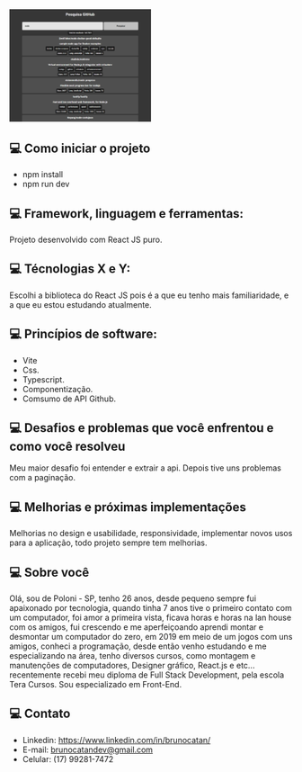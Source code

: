 <img alt="imagem do projeto" src="./.github/project.png" width="50%">

## 💻 Como iniciar o projeto

- npm install
- npm run dev

## 💻 Framework, linguagem e ferramentas:

Projeto desenvolvido com React JS puro.

## 💻 Técnologias X e Y:

Escolhi a biblioteca do React JS pois é a que eu tenho mais familiaridade, e a que eu estou estudando atualmente.

## 💻 Princípios de software:

- Vite
- Css.
- Typescript.
- Componentização.
- Comsumo de API Github.

## 💻 Desafios e problemas que você enfrentou e como você resolveu

Meu maior desafio foi entender e extrair a api.
Depois tive uns problemas com a paginação.

## 💻 Melhorias e próximas implementações

Melhorias no design e usabilidade, responsividade, implementar novos usos para a aplicação, todo projeto sempre tem melhorias.

## 💻 Sobre você

Olá, sou de Poloni - SP, tenho 26 anos, desde pequeno sempre fui apaixonado por tecnologia, quando tinha 7 anos tive o primeiro contato com um computador, foi amor a primeira vista, ficava horas e horas na lan house com os amigos, fui crescendo e me aperfeiçoando aprendi montar e desmontar um computador do zero, em 2019 em meio de um jogos com uns amigos, conheci a programação, desde então venho estudando e me especializando na área, tenho diversos cursos, como montagem e manutenções de computadores, Designer gráfico, React.js e etc...
recentemente recebi meu diploma de Full Stack Development, pela escola Tera Cursos.
Sou especializado em Front-End.

## 💻 Contato

- Linkedin: https://www.linkedin.com/in/brunocatan/
- E-mail: brunocatandev@gmail.com
- Celular: (17) 99281-7472
